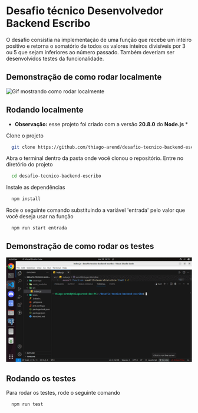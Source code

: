 
# Desafio técnico Desenvolvedor Backend Escribo

O desafio consistia na implementação de uma função que recebe um inteiro positivo e retorna o somatório de todos os valores inteiros divisíveis por 3 ou 5 que sejam inferiores ao número passado.
Também deveriam ser desenvolvidos testes da funcionalidade.


## Demonstração de como rodar localmente

![Gif mostrando como rodar localmente](https://github.com/thiago-arend/desafio-tecnico-backend-escribo/blob/main/images/start_gif.gif?raw=true)


## Rodando localmente

* <b>Observação:</b> esse projeto foi criado com a versão <b>20.8.0</b> do <b>Node.js</b> *

Clone o projeto

```bash
  git clone https://github.com/thiago-arend/desafio-tecnico-backend-escribo.git
```

Abra o terminal dentro da pasta onde você clonou o repositório. Entre no diretório do projeto

```bash
  cd desafio-tecnico-backend-escribo
```

Instale as dependências

```bash
  npm install
```

Rode o seguinte comando substituindo a variável 'entrada' pelo valor que você deseja usar na função

```bash
  npm run start entrada
```


## Demonstração de como rodar os testes

![Gif mostrando como rodar os testes](https://github.com/thiago-arend/desafio-tecnico-backend-escribo/blob/main/images/test_gif.gif?raw=true)
## Rodando os testes

Para rodar os testes, rode o seguinte comando

```bash
  npm run test
```

